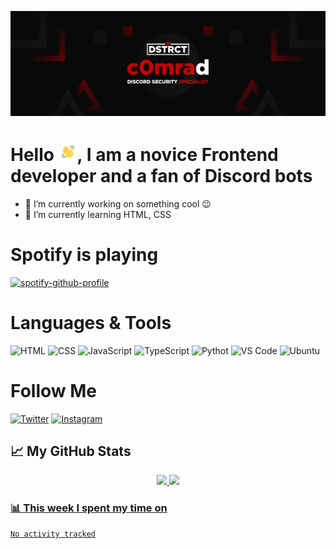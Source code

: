 ![Header](https://github.com/DOFER998/DOFER998/blob/main/assets/c0mrad.png)

 # Hello <img src="https://github.com/DOFER998/DOFER998/blob/main/assets/Wave.gif" height="30px" width="30px">, I am a novice Frontend developer and a fan of Discord bots
- 🔭  I’m currently working on something cool 😉
- 🌱  I’m currently learning HTML, CSS

# Spotify is playing

[![spotify-github-profile](https://spotify-github-profile.vercel.app/api/view?uid=00dkmaic833yovkczb2w02j6n&cover_image=true&theme=novatorem&bar_color_cover=false&bar_color=53b14f)](https://spotify-github-profile.vercel.app/api/view?uid=00dkmaic833yovkczb2w02j6n&redirect=true)

# Languages & Tools
![HTML](https://img.shields.io/badge/-HTML-0a0c10?style=flat&logo=HTML5)
![CSS](https://img.shields.io/badge/-CSS-0a0c10?style=flat&logo=css3)
![JavaScript](https://img.shields.io/badge/-JavaScript-0a0c10?style=flat&logo=javascript)
![TypeScript](https://img.shields.io/badge/-TypeScript-0a0c10?style=flat&logo=typescript)
![Pythot](https://img.shields.io/badge/-Python-0a0c10?style=flat&logo=python)
![VS Code](https://img.shields.io/badge/-VScode-0a0c10?style=flat&logo=VisualStudioCode&logoColor=2d9eea)
![Ubuntu](https://img.shields.io/badge/-Ubuntu-0a0c10?style=flat&logo=Ubuntu)

# Follow Me
[![Twitter](https://img.shields.io/twitter/follow/C0mradEth?color=0a0c10&style=flat&logo=twitter)](https://twitter.com/C0mradEth)
[![Instagram](https://img.shields.io/badge/-Instagram-0a0c10?style=flat&logo=Instagram)](https://www.instagram.com/c0mrade.eth/)

## 📈 My GitHub Stats

<div align="center">
   <a href="https://github.com/DOFER998">
   <img height="130em" src="https://github-readme-stats.vercel.app/api?username=DOFER998&show_icons=true&theme=dark&include_all_commits=true&count_private=true"/>
  <img height="130em" src="https://github-readme-stats.vercel.app/api/top-langs/?username=DOFER998&layout=compact&langs_count=7&theme=dark"/>
</div>


### 📊  This week I spent my time on

<!--START_SECTION:waka-->

```text
No activity tracked
```

<!--END_SECTION:waka-->

